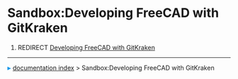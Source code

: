 # Sandbox:Developing FreeCAD with GitKraken
1.  REDIRECT [Developing FreeCAD with GitKraken](Developing_FreeCAD_with_GitKraken.md)



---
![](images/Right_arrow.png) [documentation index](../README.md) > Sandbox:Developing FreeCAD with GitKraken
